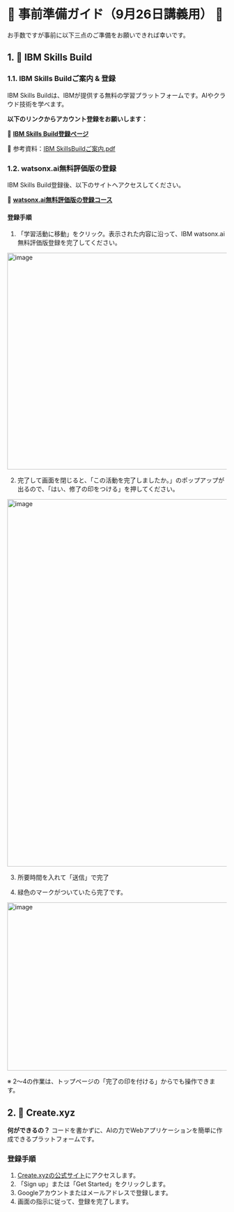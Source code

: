 # 🚀 事前準備ガイド（9月26日講義用） 🚀

お手数ですが事前に以下三点のご準備をお願いできれば幸いです。

## 1. 🤖 IBM Skills Build

### 1.1. IBM Skills Buildご案内 & 登録
IBM Skills Buildは、IBMが提供する無料の学習プラットフォームです。AIやクラウド技術を学べます。

**以下のリンクからアカウント登録をお願いします：**

🔗 **[IBM Skills Build登録ページ](https://skills.yourlearning.ibm.com/)**

📄 参考資料：[IBM SkillsBuildご案内.pdf](https://github.com/SAETAG/ai_workshop/blob/a4dcfd9ad6dc9737cd536d7da15cf80ffb4526c0/%E4%BA%8B%E5%89%8D%E6%BA%96%E5%82%99%EF%BC%889%E6%9C%8826%E6%97%A5%E8%AC%9B%E7%BE%A9%E7%94%A8%EF%BC%89/IBM%20SkillsBuild%E3%81%93%E3%82%99%E6%A1%88%E5%86%85.pdf)

### 1.2. watsonx.ai無料評価版の登録
IBM Skills Build登録後、以下のサイトへアクセスしてください。

🔗 **[watsonx.ai無料評価版の登録コース](https://skills.yourlearning.ibm.com/activity/URL-46864CAA77AE)**

#### 登録手順
1. 「学習活動に移動」をクリック。表示された内容に沿って、IBM watsonx.ai無料評価版登録を完了してください。

<img width="1090" height="496" alt="image" src="https://github.com/user-attachments/assets/2ce9f6fc-1110-4d31-ad74-dd3f91a48dd1" />

2. 完了して画面を閉じると、「この活動を完了しましたか。」のポップアップが出るので、「はい、修了の印をつける」を押してください。

<img width="2200" height="841" alt="image" src="https://github.com/user-attachments/assets/b502bac9-e3a9-40ac-af04-8fdc8c2154a9" />
 
3. 所要時間を入れて「送信」で完了

4. 緑色のマークがついていたら完了です。
   
<img width="1003" height="385" alt="image" src="https://github.com/user-attachments/assets/8a2ed4c1-5936-4921-833f-ace96c23df11" />

※ 2～4の作業は、トップページの「完了の印を付ける」からでも操作できます。

## 2. 🎨 Create.xyz

**何ができるの？**
コードを書かずに、AIの力でWebアプリケーションを簡単に作成できるプラットフォームです。

### 登録手順
1. [Create.xyzの公式サイト](https://www.create.xyz/)にアクセスします。
2. 「Sign up」または「Get Started」をクリックします。
3. Googleアカウントまたはメールアドレスで登録します。
4. 画面の指示に従って、登録を完了します。
